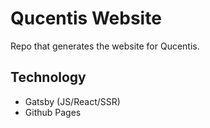 # Qucentis Website

Repo that generates the website for Qucentis.

## Technology

- Gatsby (JS/React/SSR)
- Github Pages
